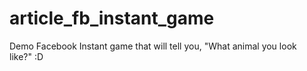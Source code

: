# article_fb_instant_game
Demo Facebook Instant game that will tell you, "What animal you look like?" :D
